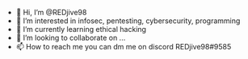 - 👋 Hi, I’m @REDjive98
- 👀 I’m interested in infosec, pentesting, cybersecurity, programming
- 🌱 I’m currently learning ethical hacking
- 💞️ I’m looking to collaborate on ...
- 📫 How to reach me you can dm me on discord REDjive98#9585

<!---
REDjive98/REDjive98 is a ✨ special ✨ repository because its `README.md` (this file) appears on your GitHub profile.
You can click the Preview link to take a look at your changes.
--->
